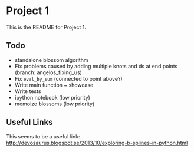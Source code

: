 Project 1
=========

This is the README for Project 1.


## Todo

* standalone blossom algorithm
* Fix problems caused by adding multiple knots and ds at end points (branch: angelos_fixing_us)
* Fix `eval_by_sum` (connected to point above?)
* Write main function ~ showcase
* Write tests 
* ipython notebook (low priority)
* memoize blossoms (low priority)


## Useful Links

This seems to be a useful link:
http://devosaurus.blogspot.se/2013/10/exploring-b-splines-in-python.html
